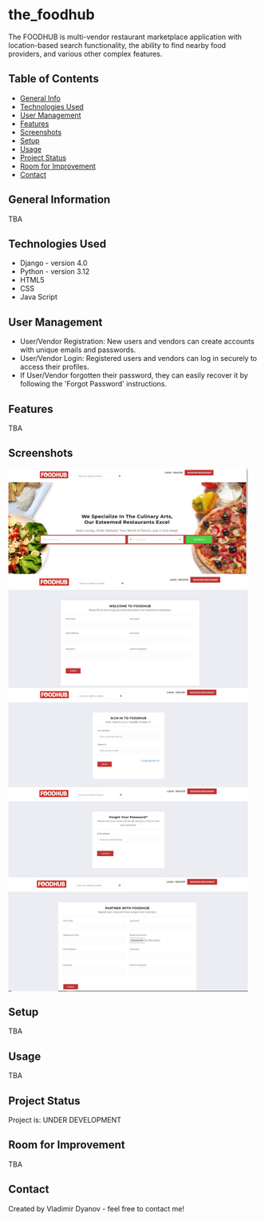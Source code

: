 # the_foodhub
The FOODHUB is multi-vendor restaurant marketplace application with location-based search functionality, the ability to find nearby food providers, and various other complex features.


## Table of Contents
* [General Info](#general-information)
* [Technologies Used](#technologies-used)
* [User Management](#user-management)
* [Features](#features)
* [Screenshots](#screenshots)
* [Setup](#setup)
* [Usage](#usage)
* [Project Status](#project-status)
* [Room for Improvement](#room-for-improvement)
* [Contact](#contact)

## General Information
TBA

## Technologies Used
- Django - version 4.0
- Python - version 3.12
- HTML5 
- CSS
- Java Script

## User Management
- User/Vendor Registration: New users and vendors can create accounts with unique emails and passwords.
- User/Vendor Login: Registered users and vendors can log in securely to access their profiles. 
- If User/Vendor forgotten their password, they can easily recover it by following the 'Forgot Password' instructions.


## Features
TBA

## Screenshots
<img align="center" width=480px  alt="home page view" src="https://github.com/vladodyanov/the_foodhub/blob/main/the_foodhub/screenshots/Screenshot%2001.jpg" />

<img align="center" width=480px  alt="home page view" src="https://github.com/vladodyanov/the_foodhub/blob/main/the_foodhub/screenshots/Screenshot%2002.jpg" />

<img align="center" width=480px  alt="home page view" src="https://github.com/vladodyanov/the_foodhub/blob/main/the_foodhub/screenshots/Screenshot%2003.jpg" />

<img align="center" width=480px  alt="home page view" src="https://github.com/vladodyanov/the_foodhub/blob/main/the_foodhub/screenshots/Screenshot%2004.jpg" />

<img align="center" width=480px  alt="home page view" src="https://github.com/vladodyanov/the_foodhub/blob/main/the_foodhub/screenshots/Screenshot%2005.jpg" />

## Setup
TBA

## Usage
TBA

## Project Status
Project is: UNDER DEVELOPMENT

## Room for Improvement
TBA

## Contact
Created by Vladimir Dyanov - feel free to contact me!


